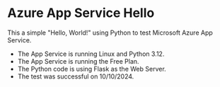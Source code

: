 # Azure App Service Hello

This a simple "Hello, World!" using Python to test Microsoft Azure App Service.

* The App Service is running Linux and Python 3.12.
* The App Service is running the Free Plan.
* The Python code is using Flask as the Web Server.
* The test was successful on 10/10/2024.
